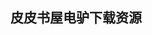 ## 皮皮书屋电驴下载资源 

[Processing_ A Programming Handbook for Visual Designers and Artists.pdf]: (ed2k://|file|Processing_%20A%20Programming%20Handbook%20for%20Visual%20Designers%20and%20Artists.pdf|12591859|d1922dcf1dad6ead27f4977bba5fd5d9|h=3zqrg6j3ocxb3ktg3jdkm6kcxhjpfk3j|/)

[虚拟化与云计算.pdf]: (ed2k://|file|%E8%99%9A%E6%8B%9F%E5%8C%96%E4%B8%8E%E4%BA%91%E8%AE%A1%E7%AE%97.pdf|40769573|d7c61a813626f01c8f879bee33534c86|h=nn4x65akrge46ed65pnue5wzoaleihw6|/)

[UML精粹(第3版).pdf]: (ed2k://|file|UML%E7%B2%BE%E7%B2%B9%28%E7%AC%AC3%E7%89%88%29.pdf|5222299|ecc8755dbcf6958719149db58183ed6c|h=7fc6rrfnxwfoedca62tm6g3nxn5ivint|/)

[The Definitive Guide to iReport.pdf]: (ed2k://|file|The%20Definitive%20Guide%20to%20iReport.pdf|12721560|62a75a1c4a799fabc93732dcc7047fae|h=2yjey2q363ynhbdr7s4km6eg3pzmag6r|/)

[Unix编程艺术.pdf]: (ed2k://|file|Unix%E7%BC%96%E7%A8%8B%E8%89%BA%E6%9C%AF.pdf|2320871|d91b862d688327a15dd8e61a87d3beff|h=wdtuups4w75ekwjopofh56qptqqo7uk4|/)

[现代C++程序设计.pdf]: (ed2k://|file|%E7%8E%B0%E4%BB%A3C%2B%2B%E7%A8%8B%E5%BA%8F%E8%AE%BE%E8%AE%A1.pdf|18839447|51a55b0106d70a48f912a0d85d18c0f2|h=wfxbqtsoauxpixqhdxcgdvqbj5wgifs2|/)

[The .NET Developer’s Guide to Windows Security.chm]: (ed2k://|file|The%20.NET%20Developer%E2%80%99s%20Guide%20to%20Windows%20Security.chm|3352949|cee35f25be62d5d3b83f224103a1a163|h=koihfsstccmsuc6jomeulp6lxrqtwe5m|/)

[Learning Modernizr.pdf]: (ed2k://|file|Learning%20Modernizr.pdf|2303308|8418ddb34f99aa92b7e6c766a6284f70|h=2c76tyb43ayynwsjv43ekemkubpyhxda|/)

[Ordering Disorder_ Grid Principles for Web Design.pdf]: (ed2k://|file|Ordering%20Disorder_%20Grid%20Principles%20for%20Web%20Design.pdf|8244500|eed00e59eb422ba8fd0f56ede238d9e0|h=cmjjpnehtwms7z4p4nnq3ywa4os3qbur|/)

[Oracle Data Warehousing and Business Intelligence Solutions.pdf]: (ed2k://|file|Oracle%20Data%20Warehousing%20and%20Business%20Intelligence%20Solutions.pdf|12588794|42b5a7da833a9e0ef15da39afc2cc6d0|h=mb6s3b57fkrxhpv2f4o6me7w6nz4m7ri|/)

[Oracle PL_SQL Language Pocket Reference.pdf]: (ed2k://|file|Oracle%20PL_SQL%20Language%20Pocket%20Reference.pdf|869419|ef63f98ea443bcfc4dc667014b1b0aaa|h=syasxixz7kozfreamsylg4d3iprgaqu6|/)

[Pro SharePoint Designer 2010.pdf]: (ed2k://|file|Pro%20SharePoint%20Designer%202010.pdf|20760722|77168687bb40d3fa665e570844d0e98c|h=yk2jpxzfyakynmcacrxcc7rmw5zohl5j|/)

[Computer Organization and Architecture 8th Edition, 8th Edition.pdf]: (ed2k://|file|Computer%20Organization%20and%20Architecture%208th%20Edition%2C%208th%20Edition.pdf|3111515|84701413101008f510464eb4bc776031|h=u4pqdqp2hvtnumisqv67oc6gyz3rvi7x|/)

[Photoshop CS3 数码照片专业处理技法 1.pdf]: (ed2k://|file|Photoshop%20CS3%20%E6%95%B0%E7%A0%81%E7%85%A7%E7%89%87%E4%B8%93%E4%B8%9A%E5%A4%84%E7%90%86%E6%8A%80%E6%B3%95%201.pdf|47413589|ec47135c66e27b904be4f192883c31ac|h=73ftga7cucaahjty74vsz6k2xet26cvi|/)

[Nginx HTTP Server 2ND EDITION.pdf]: (ed2k://|file|Nginx%20HTTP%20Server%202ND%20EDITION.pdf|4046383|f0c1ba6b32dc2942a421cbb0a7abfa7b|h=ck4veahpgvhl7ykmtu4eaxtew46uwnwd|/)

[Pragmatic Project Automation.pdf]: (ed2k://|file|Pragmatic%20Project%20Automation.pdf|2837505|c7ec4aed94c0d985dc8706be51bfeef5|h=iya6m4auw4odut36ccnsxr2us6wi3tyo|/)

[Murach’s Java Programming, 4th Edition.pdf]: (ed2k://|file|Murach%E2%80%99s%20Java%20Programming%2C%204th%20Edition.pdf|126663555|c64bc22e2323c54c7ea1342f9ea6d6f6|h=xf2bmmexp5aoew65mfswnzzkibggek3g|/)

[Algorithmic Decision Theory.pdf]: (ed2k://|file|Algorithmic%20Decision%20Theory.pdf|4784728|75a2278413a3cc67f8e8712fee8dca0f|h=7z42iiacuqiaabrfztlguwhq4cgg425h|/)

[Domain-Driven Design Using Naked Objects.pdf]: (ed2k://|file|Domain-Driven%20Design%20Using%20Naked%20Objects.pdf|10057679|7ab04eca4d77f9063bb8817c3977fca3|h=j6wobhyke4jaaqgdjun5zexxfxwwla6m|/)

[Microsoft Office 2010 Plain & Simple.pdf]: (ed2k://|file|Microsoft%20Office%202010%20Plain%20%26%20Simple.pdf|47511804|e5e0a059027d3b47c0679cce51527e6b|h=zjyod22ulkkdn5z5smm6ienopo5rhcl6|/)

[Binary Hacks (书签改善).pdf]: (ed2k://|file|Binary%20Hacks%20%28%E4%B9%A6%E7%AD%BE%E6%94%B9%E5%96%84%29.pdf|18627958|237c22e3c754fff6290d8bb8ba1eaaa5|h=wxreoq5walrylvwftzddduoitgr2qfhu|/)

[Android Programming_ The Big Nerd Ranch Guide (epub版).pdf]: (ed2k://|file|Android%20Programming_%20The%20Big%20Nerd%20Ranch%20Guide%20%28epub%E7%89%88%29.pdf|10559873|4d8d8426b95adc3914b2ba37ef5f0aae|h=dhh4ocfiij65ldt4kc4r6znxlwb7amqi|/)

[黑客攻防实战入门.pdf]: (ed2k://|file|%E9%BB%91%E5%AE%A2%E6%94%BB%E9%98%B2%E5%AE%9E%E6%88%98%E5%85%A5%E9%97%A8.pdf|31877516|e8cf4a43dd16a1ac85a075a84ac32122|h=q425utsaur47bn7hy33hoqg5q3fzffnn|/)

[IT项目管理（原书第5版）.pdf]: (ed2k://|file|IT%E9%A1%B9%E7%9B%AE%E7%AE%A1%E7%90%86%EF%BC%88%E5%8E%9F%E4%B9%A6%E7%AC%AC5%E7%89%88%EF%BC%89.pdf|19218575|ad26637f8765a81038c535c0fbedf0d4|h=6lkpcbydm7cnh2ygsaypbdex3bza2fex|/)

[Hacker Disassembling Uncovered.chm]: (ed2k://|file|Hacker%20Disassembling%20Uncovered.chm|4950673|d97778eb33ce8371132c49a13dd83b24|h=kavyvqanwquiaeltjvvfi7ya4st3r35z|/)

[iPhone For Dummies, 4th Edition.pdf]: (ed2k://|file|iPhone%20For%20Dummies%2C%204th%20Edition.pdf|11307329|1717ffe52d29aafc0cfb36eed28aa8fe|h=rkxmidyclz57eg6wt6stto6zow4bkxgg|/)

[J2ME_The Complete Reference.pdf]: (ed2k://|file|J2ME_The%20Complete%20Reference.pdf|10587080|11c12c0700926ba8d6fea9f885eae194|h=5mx6wl6tgdlr2ht77v5e72k7z5wt2usr|/)

[IBM eserver Certification Study Guide – AIX 5L Performance and System Tuning.pdf]: (ed2k://|file|IBM%20eserver%20Certification%20Study%20Guide%20%E2%80%93%20AIX%205L%20Performance%20and%20System%20Tuning.pdf|3884624|b62732b324060bb5d8057cb987a62d95|h=cwdhkwg7wa7o7jc3lkg3g3nmbop6dtrw|/)

[A Business and Its Beliefs_ The Ideas That Helped Build IBM.chm]: (ed2k://|file|A%20Business%20and%20Its%20Beliefs_%20The%20Ideas%20That%20Helped%20Build%20IBM.chm|131145|aaef86e2fa948fe563f3d0c8fb0fd078|h=uovsfpgyrnn3fa7zrb65effuial7jq5k|/)

[Resilient Storage Networks_ Designing Flexible Scalable Data Infrastructures.chm]: (ed2k://|file|Resilient%20Storage%20Networks_%20Designing%20Flexible%20Scalable%20Data%20Infrastructures.chm|12421026|ec11aa29f75f8ae0637e58a3a470ff8a|h=zj67zspmxpoayxelv6xuudf2zyhecfsv|/)

[The H.264 Advanced Video Compression Standard.pdf]: (ed2k://|file|The%20H.264%20Advanced%20Video%20Compression%20Standard.pdf|7303779|ed715298b622ed18585974b3e1c361e7|h=hkmqsnzcu3owiltvjjhkevohgfcyu4jg|/)

[.NET Windows Forms in a Nutshell.chm]: (ed2k://|file|.NET%20Windows%20Forms%20in%20a%20Nutshell.chm|1895096|469045fa20fbcc8491465bf34bc276f4|h=ilwoargrcbb4j2ve4mi2f6pmci6u4zr2|/)

[UNIX环境高级编程.pdf]: (ed2k://|file|UNIX%E7%8E%AF%E5%A2%83%E9%AB%98%E7%BA%A7%E7%BC%96%E7%A8%8B.pdf|14192666|502d2e995db19472faeb4f0e5d7f664d|h=nm2trq5rnb5wsiss5yvq2s7v6m7rr5rt|/)

[Designing Interfaces, Second Edition.pdf]: (ed2k://|file|Designing%20Interfaces%2C%20Second%20Edition.pdf|22063587|e2fd944dcf4c4dbe7ff41081f532c129|h=rhldbmuoo2o7mdizhsrv63w6v3wn7yrc|/)

[Designing Interface中文版.pdf]: (ed2k://|file|Designing%20Interface%E4%B8%AD%E6%96%87%E7%89%88.pdf|49930562|318207889bc464683ba53c3706283daa|h=haadzddraiai3brgpov6pbua46okkp2i|/)

[LIVECODE MOBILE DEVELOPMENT HOTSHOT.pdf]: (ed2k://|file|LIVECODE%20MOBILE%20DEVELOPMENT%20HOTSHOT.pdf|6777739|19a5712cccd01b4227586e9e9205d1e4|h=lwnxacswdlqhmwrv2fbvykg23bozrdg4|/)

[神经网络原理.pdf]: (ed2k://|file|%E7%A5%9E%E7%BB%8F%E7%BD%91%E7%BB%9C%E5%8E%9F%E7%90%86.pdf|19502711|4241549e321443baad0622c8047930cb|h=ujx3qsz4dgjulqvj7bvp5hro3ieljdlq|/)

[Oracle PL_SQL Programming.chm]: (ed2k://|file|Oracle%20PL_SQL%20Programming.chm|3736132|6645c233d76d37b0db22124d35d806da|h=pax6l4hejzz3t6lgfllkj7t2b57a4ioc|/)

[A Guide to Experimental Algorithmics.pdf]: (ed2k://|file|A%20Guide%20to%20Experimental%20Algorithmics.pdf|1400656|cb4ac636ba8dc80fc45630abd9e00005|h=mgiykztlzqfv6q5aez3nvkwlsgel6oyj|/)

[Practical Data Science with R.pdf]: (ed2k://|file|Practical%20Data%20Science%20with%20R.pdf|9331030|c103b5023a4f2cd3e802c23bef6aa814|h=owcg3bzfuxjlet2tew4km2xrqndv34n5|/)

[Web Application Vulnerabilities_ Detect, Exploit, Prevent.pdf]: (ed2k://|file|Web%20Application%20Vulnerabilities_%20Detect%2C%20Exploit%2C%20Prevent.pdf|21799870|fe5ef92334deffef9d65cc70b5fc90d0|h=3kwrp3274kblu247vzjbzndiv2lo7pkh|/)

[Expert C Programming Deep C Secrets.pdf]: (ed2k://|file|Expert%20C%20Programming%20Deep%20C%20Secrets.pdf|2251803|ec902ec7399983d13f87d4b484310cac|h=km3f5gbtew7wmt6hzr7wsnexnegxmmxh|/)

[SQL Cookbook 中文版.pdf]: (ed2k://|file|SQL%20Cookbook%20%E4%B8%AD%E6%96%87%E7%89%88.pdf|27472701|d72cdcc421136fb6f28182bf9b6ec6c0|h=afoeb2dwl4qvhrtqense4fpth34gljfh|/)

[Scala编程.pdf]: (ed2k://|file|Scala%E7%BC%96%E7%A8%8B.pdf|45758836|460a0516d6bc97dc56ea17d15fe0cdc8|h=beodms6czszdumduoxy7woz3t4psr5wv|/)

[Drupal 7.pdf]: (ed2k://|file|Drupal%207.pdf|12993827|fa368e2d4c8c46a84d97204900e61acb|h=lh4sqq4r2as53gr5xllrqxviknbou2cj|/)

[CWTS Certified Wireless Technology Specialist Study Guide (Exam PW0-070).pdf]: (ed2k://|file|CWTS%20Certified%20Wireless%20Technology%20Specialist%20Study%20Guide%20%28Exam%20PW0-070%29.pdf|9315750|c010f6cd3cbcdf3e28cf4274720f11b7|h=ff7vpiuz2utgzn42yz5fku3vnu4ufq45|/)

[Microsoft Word 2013 Bible (ZIP卷2).pdf]: (ed2k://|file|Microsoft%20Word%202013%20Bible%20%28ZIP%E5%8D%B72%29.pdf|11497149|7cf4f3bbdf497019d3e287dcd8c952e4|h=3gtkq5hdnfm7fwckcse2gjqfrqn3j2p3|/)

[轻松Scrum之旅.pdf]: (ed2k://|file|%E8%BD%BB%E6%9D%BEScrum%E4%B9%8B%E6%97%85.pdf|3974006|7e5cc0263a88214ea9557662b3f65973|h=5tg7gbgf7x27iaqsatb4qvm4rvrxg2vz|/)

[高级Bash 脚本编程指南.pdf]: (ed2k://|file|%E9%AB%98%E7%BA%A7Bash%20%E8%84%9A%E6%9C%AC%E7%BC%96%E7%A8%8B%E6%8C%87%E5%8D%97.pdf|1576380|935c9a92eab7beaa38946271e6ecedc5|h=7oc2f3i3vj7ij7oqlsdrwxie3fvi67ox|/)

[Game Programming Gems 4.pdf]: (ed2k://|file|Game%20Programming%20Gems%204.pdf|34022568|83caa8c9da5c9020e6380b79319d7193|h=ulj2bmo7j527dsxnzkpxnbr6shsu3rdd|/)

[EJB 3.0 Database Persistence with Oracle Fusion Middleware 11g.pdf]: (ed2k://|file|EJB%203.0%20Database%20Persistence%20with%20Oracle%20Fusion%20Middleware%2011g.pdf|23033443|e0a8be4e46bcad1ec9c791f514494e23|h=vnkmqsorkbmafkgojrjtgxr2z25qnsup|/)

[Forms that Work.pdf]: (ed2k://|file|Forms%20that%20Work.pdf|12271350|ec2c076efac78ba1d0681bd07605869d|h=ow5sk4u56uq6g6sthpzyzuqhwn7sqyhe|/)

[Introduction to Java Programming.pdf]: (ed2k://|file|Introduction%20to%20Java%20Programming.pdf|29749381|bf96c61f67e2c554b87d7c2abc0e22ff|h=t7bxwlu7jwvm3fnvhpw2rgq5n3xffv6h|/)

[三体3_死神永生-下.pdf]: (ed2k://|file|%E4%B8%89%E4%BD%933_%E6%AD%BB%E7%A5%9E%E6%B0%B8%E7%94%9F-%E4%B8%8B.pdf|1108765|6a193665991c5d79eec0ff331980b84b|h=r24mnua4ojdwrnvcv4bw66mmowjce2z3|/)

[Pro HTML5 and CSS3 Design Patterns.pdf]: (ed2k://|file|Pro%20HTML5%20and%20CSS3%20Design%20Patterns.pdf|12251449|acc2d74ed7d65b083189426da349a8c1|h=peoesm7wfw4ifli5643wmk75albna4q3|/)

[MFC开发人员指南.pdf]: (ed2k://|file|MFC%E5%BC%80%E5%8F%91%E4%BA%BA%E5%91%98%E6%8C%87%E5%8D%97.pdf|25832229|854a5ed180d293ae27c0f17eb04c9456|h=lbvfo6g3btjlnq2bcagkjjp7xgakkctz|/)

[Building Portals with the Java Portlet API.pdf]: (ed2k://|file|Building%20Portals%20with%20the%20Java%20Portlet%20API.pdf|5904526|979bcd943dd72ef9085b7eb683e59c1f|h=m3qif64jytvx6sb5gyxsayfad66glbv5|/)

[RaphaelJS.pdf]: (ed2k://|file|RaphaelJS.pdf|6528518|c44a971550f3d8d1b46a84d95fc4905c|h=hkteevcekr22ujaqnldy7nhdesit53ez|/)

[JFC Swing Tutorial, The_ A Guide to Constructing GUIs, Second Edition.chm]: (ed2k://|file|JFC%20Swing%20Tutorial%2C%20The_%20A%20Guide%20to%20Constructing%20GUIs%2C%20Second%20Edition.chm|6323265|df58a1123b5e03ad55863f063cf5b9b8|h=44zd4vgktszmuapzda6fnulxgmtl4out|/)

[jQuery基础教程.pdf]: (ed2k://|file|jQuery%E5%9F%BA%E7%A1%80%E6%95%99%E7%A8%8B.pdf|23267564|2f4bc1beadb38ed4be99c58fd280beb7|h=ru4ulfoqk3abjjuxdo4dt4qkl3xktil2|/)

[Oreilly.C.Sharp.3.0.Cookbook.pdf]: (ed2k://|file|Oreilly.C.Sharp.3.0.Cookbook.pdf|4859489|66f4a0436939202e3957311973b58e19|h=3g2zrhuvtbjbhufikejson6o35tmngs3|/)

[Diablo 2002 The Black Road.pdf]: (ed2k://|file|Diablo%202002%20The%20Black%20Road.pdf|883046|44d78cba2b86267c468ca8a0ff05bcdf|h=sucs62i7w4c3ykkv2rawvfpf26vpz4jh|/)

[C++ primer  plus (第五版) 中文版.pdf]: (ed2k://|file|C%2B%2B%20primer%20%20plus%20%28%E7%AC%AC%E4%BA%94%E7%89%88%29%20%E4%B8%AD%E6%96%87%E7%89%88.pdf|6803189|19929bc6244b49aaa322fd6463046edc|h=h4rcjm4qsyujio74o3cl2nh2z7o72hu3|/)

[Python in Practice (EPUB).pdf]: (ed2k://|file|Python%20in%20Practice%20%28EPUB%29.pdf|11772219|979ce756fbd62d96c4934eec2b7cc722|h=ltqvlict6zzj6zrqklaey4kwussyairl|/)

[Lucene 原理与代码分析完整版.pdf]: (ed2k://|file|Lucene%20%E5%8E%9F%E7%90%86%E4%B8%8E%E4%BB%A3%E7%A0%81%E5%88%86%E6%9E%90%E5%AE%8C%E6%95%B4%E7%89%88.pdf|4956348|9a8654d1049751158360a7dfb63060b0|h=xghxua5ah2n34byzq74vvsn5z5udggrn|/)

[微软的软件测试之道.pdf]: (ed2k://|file|%E5%BE%AE%E8%BD%AF%E7%9A%84%E8%BD%AF%E4%BB%B6%E6%B5%8B%E8%AF%95%E4%B9%8B%E9%81%93.pdf|8007479|1138ef8cf7984437cc31e2d90804442b|h=w64hlx27s27g2a52qrorvzypzw4dgul6|/)

[Game Physics Engine Development.pdf]: (ed2k://|file|Game%20Physics%20Engine%20Development.pdf|6992483|942d3326018fb2af75c0a0fa58b284b1|h=3wd3z6incbxsh7i2rxzxyq2xs5srwpec|/)

[An Introduction to Design Patterns in C++ with Qt 4.chm]: (ed2k://|file|An%20Introduction%20to%20Design%20Patterns%20in%20C%2B%2B%20with%20Qt%204.chm|5871065|a9fc72a303e136171b499e24beab39d8|h=savpds66firz3t2zfoyenahq7ny5h4tr|/)

[C++ GUI Programming with Qt 4 中文版.pdf]: (ed2k://|file|C%2B%2B%20GUI%20Programming%20with%20Qt%204%20%E4%B8%AD%E6%96%87%E7%89%88.pdf|2481414|98d0f2d75abfa76eebcc0d5b321240d4|h=jonbhwxx5vheauridkhwq43md756sxxf|/)

[WRITE GREAT CODE Volume I：Understanding the Machine.pdf]: (ed2k://|file|WRITE%20GREAT%20CODE%20Volume%20I%EF%BC%9AUnderstanding%20the%20Machine.pdf|3642508|2168bd2ccd1473ea4928aebfd60d9f32|h=lbtbeodieafofcggpbtqycntmd5pldbv|/)

[Team Foundation Server 2012 Starter.pdf]: (ed2k://|file|Team%20Foundation%20Server%202012%20Starter.pdf|4446043|62620bd05b06ab6aa13eabc211af8297|h=vjx6rimkme2r63johdmbsthcmentstjq|/)

[追随智慧.pdf]: (ed2k://|file|%E8%BF%BD%E9%9A%8F%E6%99%BA%E6%85%A7.pdf|2855083|e42a00522b8e05cb563f026330c159e2|h=p4oye7v74g4rxyvhxkd5josuz5eahnv2|/)

[UNIX环境高级编程.zip]: (ed2k://|file|UNIX%E7%8E%AF%E5%A2%83%E9%AB%98%E7%BA%A7%E7%BC%96%E7%A8%8B.zip|18356208|eb53f0566136e52bae1fbcebfe4b6be3|h=qrrko27xlotmi2zfio37faybl7vrld7f|/)

[C程序设计语言（第2版·新版）.zip]: (ed2k://|file|C%E7%A8%8B%E5%BA%8F%E8%AE%BE%E8%AE%A1%E8%AF%AD%E8%A8%80%EF%BC%88%E7%AC%AC2%E7%89%88%C2%B7%E6%96%B0%E7%89%88%EF%BC%89.zip|1918735|eab378629ead99652fa858d8d222511a|h=tgik73juf2gct5cz6w42l254mg5vfrdr|/)

[Computer Security Handbook.pdf]: (ed2k://|file|Computer%20Security%20Handbook.pdf|29066434|45af70c69d70b668ee932b5c84f6bbfa|h=5avl2whermd3jbmpliheiyoyxjlfsn2d|/)

[简明Python教程.chm]: (ed2k://|file|%E7%AE%80%E6%98%8EPython%E6%95%99%E7%A8%8B.chm|207769|86a8556e4d10bb7d6d8b9b4d3accbe02|h=2til3d2jrhbv5rhrurgjyw5v7supyt73|/)

[Java数据结构和算法中文版（第二版）.pdf]: (ed2k://|file|Java%E6%95%B0%E6%8D%AE%E7%BB%93%E6%9E%84%E5%92%8C%E7%AE%97%E6%B3%95%E4%B8%AD%E6%96%87%E7%89%88%EF%BC%88%E7%AC%AC%E4%BA%8C%E7%89%88%EF%BC%89.pdf|26367718|4d93d6fc4ce1c7429e7187b3652c789d|h=7knpsnhncw5rzetyfmfas3gl5qjfvoib|/)

[Programming Groovy 2 (EPUB).pdf]: (ed2k://|file|Programming%20Groovy%202%20%28EPUB%29.pdf|3210635|1f932dd224d042c11b365e06545e5f47|h=jk2n2p5xbh22cuxoiimwzez3jclkibbh|/)

[Extending Bootstrap.pdf]: (ed2k://|file|Extending%20Bootstrap.pdf|2570525|189099c9337b7dd0a50704950e35f0c5|h=eomggznk2xtikg5l3o5qoks44djasuip|/)

[C++_CLI.pdf]: (ed2k://|file|C%2B%2B_CLI.pdf|8261870|0ba9c6d9477146f9adfa4b9154e09939|h=u63q57t2j7lneu5frdob4kkrb7g2trfs|/)

